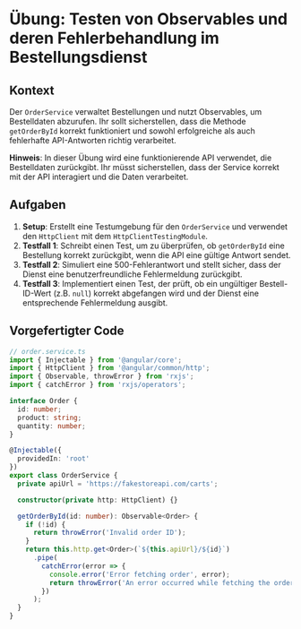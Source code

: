 # Übung: Testen von Observables und deren Fehlerbehandlung im Bestellungsdienst

## Kontext
Der `OrderService` verwaltet Bestellungen und nutzt Observables, um Bestelldaten abzurufen. Ihr sollt sicherstellen, dass die Methode `getOrderById` korrekt funktioniert und sowohl erfolgreiche als auch fehlerhafte API-Antworten richtig verarbeitet.

**Hinweis**: In dieser Übung wird eine funktionierende API verwendet, die Bestelldaten zurückgibt. Ihr müsst sicherstellen, dass der Service korrekt mit der API interagiert und die Daten verarbeitet.

## Aufgaben

1. **Setup**: Erstellt eine Testumgebung für den `OrderService` und verwendet den `HttpClient` mit dem `HttpClientTestingModule`.
2. **Testfall 1**: Schreibt einen Test, um zu überprüfen, ob `getOrderById` eine Bestellung korrekt zurückgibt, wenn die API eine gültige Antwort sendet.
3. **Testfall 2**: Simuliert eine 500-Fehlerantwort und stellt sicher, dass der Dienst eine benutzerfreundliche Fehlermeldung zurückgibt.
4. **Testfall 3**: Implementiert einen Test, der prüft, ob ein ungültiger Bestell-ID-Wert (z.B. `null`) korrekt abgefangen wird und der Dienst eine entsprechende Fehlermeldung ausgibt.

## Vorgefertigter Code

```typescript
// order.service.ts
import { Injectable } from '@angular/core';
import { HttpClient } from '@angular/common/http';
import { Observable, throwError } from 'rxjs';
import { catchError } from 'rxjs/operators';

interface Order {
  id: number;
  product: string;
  quantity: number;
}

@Injectable({
  providedIn: 'root'
})
export class OrderService {
  private apiUrl = 'https://fakestoreapi.com/carts';

  constructor(private http: HttpClient) {}

  getOrderById(id: number): Observable<Order> {
    if (!id) {
      return throwError('Invalid order ID');
    }
    return this.http.get<Order>(`${this.apiUrl}/${id}`)
      .pipe(
        catchError(error => {
          console.error('Error fetching order', error);
          return throwError('An error occurred while fetching the order.');
        })
      );
  }
}